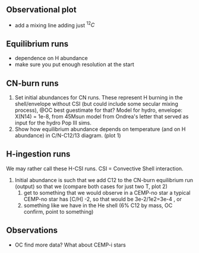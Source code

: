 ## Observational plot

* add a mixing line adding just $^{12}C$ 

## Equilibrium runs

* dependence on H abundance 
* make sure you put enough resolution at the start 

## CN-burn runs

1. Set initial abundances for CN runs. These represent H burning in the shell/envelope without CSI (but could include some secular mixing process), @OC best guestimate for that? Model for hydro, envelope: X(N14) = 1e-8, from 45Msun model from Ondrea's letter that served as input for the hydro Pop III sims.
2. Show how equilibrium abundance depends on temperature (and on H abundance) in C/N-C12/13 diagram. (plot 1)

## H-ingestion runs

We may rather call these H-CSI runs. CSI = Convective Shell interaction.

1. Initial abundance is such that we add C12 to the CN-burn equilibrium run (output) so that we  (compare both cases for just two T, plot 2) 
   1. get to something that we would observe in a CEMP-no star a typical CEMP-no star has [C/H] -2, so that would be 3e-2/1e2=3e-4 , or
   2. something like we have in the He shell (6% C12 by mass, OC confirm, point to something)

## Observations

* OC find more data? What about CEMP-i stars